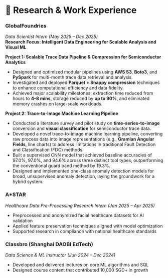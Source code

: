 # 💼 Research & Work Experience

### **GlobalFoundries**   
*Data Scientist Intern (May 2025 – Dec 2025)*  
**Research Focus: Intelligent Data Engineering for Scalable Analysis and Visual ML**

**Project 1: Scalable Trace Data Pipeline & Compression for Semiconductor Analytics**  
- Designed and optimized modular pipelines using **AWS S3**, **Boto3**, and **PySpark** for multi-month trace data retrieval and analysis.  
- Investigated and deployed **Parquet + Snappy compression** techniques to enhance computational efficiency and data fidelity.  
- Achieved major scalability milestones: extraction time reduced from hours to **4–8 mins**, storage reduced by **up to 90%**, and eliminated memory crashes on large-scale workloads.

**Project 2: Trace-to-Image Machine Learning Pipeline**  
- Conducted a literature survey and pilot study on **time-series-to-image** conversion and **visual classification** for semiconductor trace data.  
- Developed a novel trace-to-image machine learning pipeline, converting raw process data into image representations (e.g., **Gramian Angular Fields**, line charts) to address limitations in traditional Fault Detection and Classification (FDC) methods.
- Built a supervised CNN model that achieved baseline accuracies of 97.0%, 97.0%, and 94.6% across three distinct tool types, outperforming the conventional guard band method by 19.3%.
- Designed and implemented one-class anomaly detection models for broad, unsupervised anomaly detection, laying the groundwork for a hybrid system.



### **A*STAR**  
*Healthcare Data Pre-Processing Research Intern (Jan 2025 – Apr 2025)*  
- Preprocessed and anonymized facial healthcare datasets for AI validation  
- Applied feature preservation techniques aligned with model optimization  
- Supported research in compliance with national healthcare standards

### **Classbro (Shanghai DAOBI EdTech)**  
*Data Science & ML Instructor (Jun 2024 – Dec 2024)*  
- Developed and delivered lectures on core ML algorithms and SQL  
- Designed course content that contributed 10,000 SGD+ in growth
